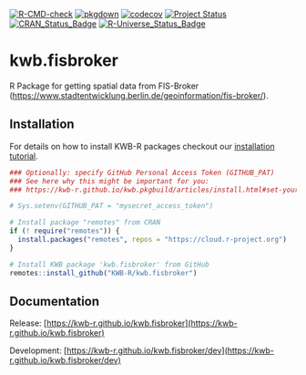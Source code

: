 [![R-CMD-check](https://github.com/KWB-R/kwb.fisbroker/workflows/R-CMD-check/badge.svg)](https://github.com/KWB-R/kwb.fisbroker/actions?query=workflow%3AR-CMD-check)
[![pkgdown](https://github.com/KWB-R/kwb.fisbroker/workflows/pkgdown/badge.svg)](https://github.com/KWB-R/kwb.fisbroker/actions?query=workflow%3Apkgdown)
[![codecov](https://codecov.io/github/KWB-R/kwb.fisbroker/branch/main/graphs/badge.svg)](https://codecov.io/github/KWB-R/kwb.fisbroker)
[![Project Status](https://img.shields.io/badge/lifecycle-experimental-orange.svg)](https://www.tidyverse.org/lifecycle/#experimental)
[![CRAN_Status_Badge](https://www.r-pkg.org/badges/version/kwb.fisbroker)]()
[![R-Universe_Status_Badge](https://kwb-r.r-universe.dev/badges/kwb.fisbroker)](https://kwb-r.r-universe.dev/)

# kwb.fisbroker

R Package for getting spatial data from FIS-Broker
(https://www.stadtentwicklung.berlin.de/geoinformation/fis-broker/).

## Installation

For details on how to install KWB-R packages checkout our [installation tutorial](https://kwb-r.github.io/kwb.pkgbuild/articles/install.html).

```r
### Optionally: specify GitHub Personal Access Token (GITHUB_PAT)
### See here why this might be important for you:
### https://kwb-r.github.io/kwb.pkgbuild/articles/install.html#set-your-github_pat

# Sys.setenv(GITHUB_PAT = "mysecret_access_token")

# Install package "remotes" from CRAN
if (! require("remotes")) {
  install.packages("remotes", repos = "https://cloud.r-project.org")
}

# Install KWB package 'kwb.fisbroker' from GitHub
remotes::install_github("KWB-R/kwb.fisbroker")
```

## Documentation

Release: [https://kwb-r.github.io/kwb.fisbroker](https://kwb-r.github.io/kwb.fisbroker)

Development: [https://kwb-r.github.io/kwb.fisbroker/dev](https://kwb-r.github.io/kwb.fisbroker/dev)
